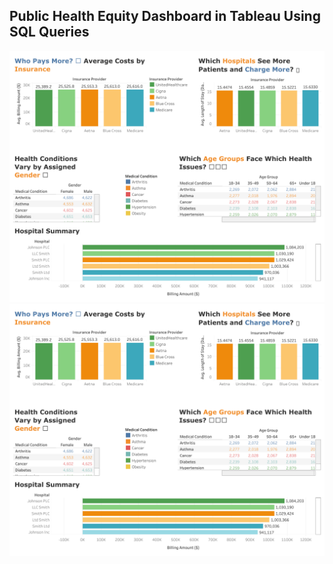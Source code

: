 ## Public Health Equity Dashboard in Tableau Using SQL Queries
<img src = "Public Health Equity Dashboard.png">
<a href="https://public.tableau.com/views/PublicHealthEquityDashboard/PublicHealthEquityDashboard?:language=en-US&:sid=&:redirect=auth&:display_count=n&:origin=viz_share_link" target="_blank" rel="noopener noreferrer"><img src="Public Health Equity Dashboard.png"></a>
